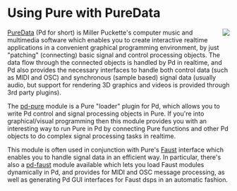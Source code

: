# Using Pure with PureData #

<a href='http://wiki.pure-lang.googlecode.com/hg/pd-faust.png'><img src='http://wiki.pure-lang.googlecode.com/hg/pd-faust-mini.png' align='right' /></a>

[PureData](http://puredata.info/) (Pd for short) is Miller Puckette's computer music and multimedia software which enables you to create interactive realtime applications in a convenient graphical programming environment, by just "patching" (connecting) basic signal and control processing objects. The data flow through the connected objects is handled by Pd in realtime, and Pd also provides the necessary interfaces to handle both control data (such as MIDI and OSC) and synchronous (sample based) signal data (usually audio, but support for rendering 3D graphics and videos is provided through 3rd party plugins).

The [pd-pure](Addons#pd-pure.md) module is a Pure "loader" plugin for Pd, which allows you to write Pd control and signal processing objects in Pure. If you're into graphical/visual programming then this module provides you with an interesting way to run Pure in Pd by connecting Pure functions and other Pd objects to do complex signal processing tasks in realtime.

This module is often used in conjunction with Pure's [Faust](Faust.md) interface which enables you to handle signal data in an efficient way. In particular, there's also a [pd-faust](Addons#pd-faust.md) module available which lets you load Faust modules dynamically in Pd, and provides for MIDI and OSC message processing, as well as generating Pd GUI interfaces for Faust dsps in an automatic fashion.